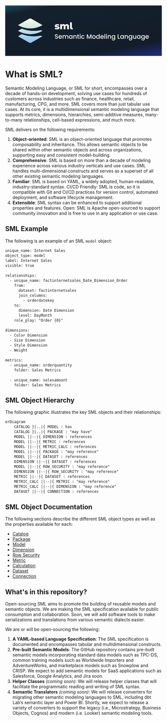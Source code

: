 ![logo](images/sml-logo-large.png)

# What is SML?
Semantic Modeling Language, or SML for short, encompasses over a decade of hands-on development, solving use cases for hundreds of customers across industries such as finance, healthcare, retail, manufacturing, CPG, and more. SML covers more than just tabular use cases. At its core, it is a multidimensional semantic modeling language that supports metrics, dimensions, hierarchies,  semi-additive measures, many-to-many relationships, cell-based expressions, and much more. 

SML delivers on the following requirements:

1. **Object-oriented**: SML is an object-oriented language that promotes composability and inheritance. This allows semantic objects to be shared within other semantic objects and across organizations, supporting easy and consistent model-building.
2. **Comprehensive**: SML is based on more than a decade of modeling experience across various industry verticals and use cases. SML handles multi-dimensional constructs and serves as a superset of all other existing semantic modeling languages.
3. **Familiar**: SML is based on YAML, a widely adopted, human-readable, industry-standard syntax.
CI/CD Friendly: SML is code, so it is compatible with Git and CI/CD practices for version control, automated deployment, and software lifecycle management. 
4. **Extensible**: SML syntax can be enhanced to support additional properties and features.
Open: SML is Apache open-sourced to support community innovation and is free to use in any application or use case.

## SML Example
The following is an example of an SML `model` object:

```
unique_name: Internet Sales
object_type: model
label: Internet Sales
visible: true

relationships:
  - unique_name: factinternetsales_Date_Dimension_Order
    from:
      dataset: factinternetsales
      join_columns:
        - orderdatekey
    to:
      dimension: Date Dimension
      level: DayMonth
    role_play: "Order {0}"

dimensions:
  - Color Dimension
  - Size Dimension
  - Style Dimension
  - Weight

metrics:
  - unique_name: orderquantity
    folder: Sales Metrics

  - unique_name: salesamount
    folder: Sales Metrics
```

## SML Object Hierarchy
The following graphic illustrates the key SML objects and their relationships:

```mermaid
erDiagram
    CATALOG }|..|{ MODEL : has
    CATALOG }|..|{ PACKAGE : "may have"
    MODEL ||--|{ DIMENSION : references
    MODEL ||--|{ METRIC : references
    MODEL ||--|{ METRIC_CALC : references
    MODEL ||--|{ PACKAGE : "may reference"
    MODEL ||--|{ DATASET : references
    DIMENSION ||--|{ DATASET : references
    MODEL ||--|{ ROW_SECURITY : "may reference"
    DIMENSION ||--|{ ROW_SECURITY : "may reference"
    METRIC ||--|{ DATASET : references
    METRIC_CALC ||--|{ METRIC : "may reference"
    METRIC_CALC ||--|{ DIMENSION : "may reference"
    DATASET ||--|{ CONNECTION : references
```

## SML Object Documentation

The following sections describe the different SML object types as well
as the properties available for each:

- [Catalog](sml-reference/catalog.md)
- [Package](sml-reference/package.md)
- [Model](sml-reference/models.md)
- [Dimension](sml-reference/dimensions.md)
- [Row Security](sml-reference/row-security.md)
- [Metric](sml-reference/metrics.md)
- [Calculation](sml-reference/calculations.md)
- [Dataset](sml-reference/datasets.md)
- [Connection](sml-reference/connections.md)

## What's in this repository?

Open-sourcing SML aims to promote the building of reusable models and semantic objects. We are making the SML specification available for public consumption and collaboration. Soon, we will add software tools to make serializations and translations from various semantic dialects easier.

We are or will be open-sourcing the following:

1. **A YAML-based Language Specification**: The SML specification is documented and encompasses tabular and multidimensional constructs.
2. **Pre-built Semantic Models**: The GitHub repository contains pre-built semantic models incorporating standard data models such as TPC-DS, common training models such as Worldwide Importers and AdventureWorks, and marketplace models such as Snowplow and CRISP. We expect to add semantic models for SaaS applications such as Salesforce, Google Analytics, and Jira soon.
3. **Helper Classes** *(coming soon)*: We will release helper classes that will facilitate the programmatic reading and writing of SML syntax.
4. **Semantic Translators** *(coming soon)*: We will release converters for migrating other semantic modeling languages to SML, including dbt Lab’s semantic layer and Power BI. Shortly, we expect to release a variety of converters to support the legacy (i.e., Microstrategy, Business Objects, Cognos) and modern (i.e. Looker) semantic modeling tools. 
